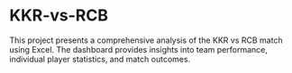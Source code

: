 # KKR-vs-RCB
 This project presents a comprehensive analysis of the KKR vs RCB match using Excel. The dashboard provides insights into team performance, individual player statistics, and match outcomes.
